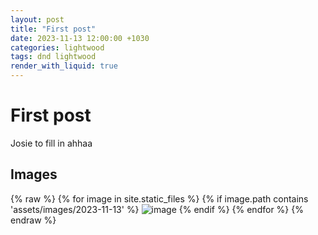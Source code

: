 ```yaml
---
layout: post
title: "First post"
date: 2023-11-13 12:00:00 +1030
categories: lightwood
tags: dnd lightwood
render_with_liquid: true
---
```


# First post
Josie to fill in ahhaa

## Images
{% raw %}
{% for image in site.static_files %}
  {% if image.path contains 'assets/images/2023-11-13' %}
    <img src="{{ image.path }}" alt="image" />
  {% endif %}
{% endfor %}
{% endraw %}